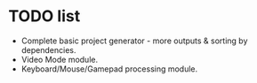 # TODO list

- Complete basic project generator - more outputs & sorting by dependencies.
- Video Mode module.
- Keyboard/Mouse/Gamepad processing module.
